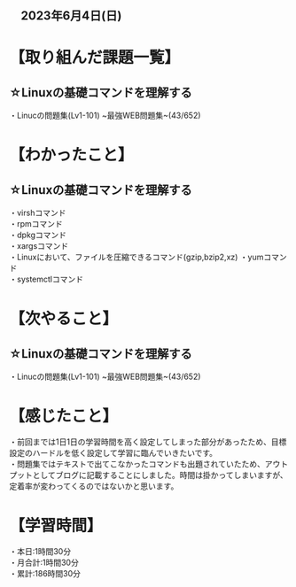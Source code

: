 ## 　2023年6月4日(日)
# 【取り組んだ課題一覧】
## ☆Linuxの基礎コマンドを理解する
・Linucの問題集(Lv1-101) ~最強WEB問題集~(43/652)<br>
# 【わかったこと】
## ☆Linuxの基礎コマンドを理解する
・virshコマンド<br>
・rpmコマンド<br>
・dpkgコマンド<br>
・xargsコマンド<br>
・Linuxにおいて、ファイルを圧縮できるコマンド(gzip,bzip2,xz)
・yumコマンド<br>
・systemctlコマンド<br>
# 【次やること】
## ☆Linuxの基礎コマンドを理解する
・Linucの問題集(Lv1-101) ~最強WEB問題集~(43/652)
# 【感じたこと】
・前回までは1日1日の学習時間を高く設定してしまった部分があったため、目標設定のハードルを低く設定して学習に臨んでいきたいです。<br>
・問題集ではテキストで出てこなかったコマンドも出題されていたため、アウトプットとしてブログに記載することにしました。時間は掛かってしまいますが、定着率が変わってくるのではないかと思います。
# 【学習時間】
・本日:1時間30分<br>
・月合計:1時間30分<br>
・累計:186時間30分
